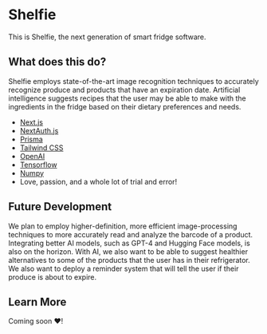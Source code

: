 # Shelfie 

This is Shelfie, the next generation of smart fridge software.

## What does this do?

Shelfie employs state-of-the-art image recognition techniques to accurately recognize produce and products that have an expiration date. Artificial intelligence suggests recipes that the user may be able to make with the ingredients in the fridge based on their dietary preferences and needs.

- [Next.js](https://nextjs.org)
- [NextAuth.js](https://next-auth.js.org)
- [Prisma](https://prisma.io)
- [Tailwind CSS](https://tailwindcss.com)
- [OpenAI](https://openai.com)
- [Tensorflow](https://tensorflow.org)
- [Numpy](https://numpy.org)
- Love, passion, and a whole lot of trial and error!

## Future Development

We plan to employ higher-definition, more efficient image-processing techniques to more accurately read and analyze the barcode of a product. Integrating better AI models, such as GPT-4 and Hugging Face models, is also on the horizon. With AI, we also want to be able to suggest healthier alternatives to some of the products that the user has in their refrigerator. We also want to deploy a reminder system that will tell the user if their produce is about to expire.

## Learn More

Coming soon ♥!
